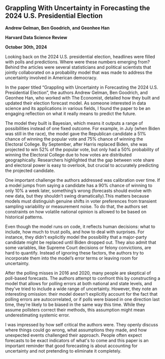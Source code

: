 ## Grappling With Uncertainty in Forecasting the 2024 U.S. Presidential Election 

**Andrew Gelman, Ben Goodrich, and Geonhee Han** 

**Harvard Data Science Review** 

**October 30th, 2024** 

Looking back on the 2024 U.S. presidential election, headlines were filled with polls and predictions. Where were these numbers emerging from? Behind the articles were several statisticians and political scientists that jointly collaborated on a probability model that was made to address the uncertainty involved in American democracy. 

In the paper titled “Grappling with Uncertainty in Forecasting the 2024 U.S. Presidential Election”, the authors Andrew Gelman, Ben Goodrich, and Geonhee Han, who worked with The Economist, detailed how they built and updated their election forecast model. As someone interested in data science and its applications in various fields, I found the paper to be an engaging reflection on what it really means to predict the future. 

The model they built is Bayesian, which means it outputs a range of possibilities instead of one fixed outcome. For example, in July (when Biden was still in the race), the model gave the Republican candidate a 51% chance of winning the popular vote and 75% chance of winning the Electoral College. By September, after Harris replaced Biden, she was projected to win 52% of the popular vote, but only had a 50% probability of winning the Electoral College due to how votes are distributed geographically. Researchers highlighted that the gap between vote share and electoral power is easy to overlook, but crucial to accurately predicting the projected candidate. 

One important challenge the authors addressed was calibration over time. If a model jumps from saying a candidate has a 90% chance of winning to only 10% a week later, something’s wrong (forecasts should evolve with new data, but they shouldn’t swing dramatically).This matters because models must distinguish genuine shifts in voter preferences from transient sampling variability or measurement noise. To do that, the authors set constraints on how volatile national opinion is allowed to be based on historical patterns. 

Even though the model runs on code, it reflects human decisions: what to include, how much to trust polls, and how to deal with surprises. For instance, they didn’t explicitly model the possibility that a major-party candidate might be replaced until Biden dropped out. They also admit that some variables, like Supreme Court decisions or felony convictions, are hard to quantify. Instead of ignoring these factors, the authors try to incorporate them into the model’s error terms or leaving room for uncertainty. 

After the polling misses in 2016 and 2020, many people are skeptical of poll-based forecasts. The authors attempt to confront this by constructing a model that allows for polling errors at both national and state levels, and they’ve tried to include a wide range of uncertainty. However, they note an interesting omission: their model doesn’t explicitly account for the fact that polling errors are autocorrelated, or if polls were biased in one direction last time, they’re likely to be biased in the same way this time. While they assume pollsters correct their methods, this assumption might mean underestimating systemic error. 

I was impressed by how self critical the authors were. They openly discuss where things could go wrong, what assumptions they made, and how unexpected events challenged their approach. People often expect forecasts to be exact indicators of what's to come and this paper is an important reminder that good forecasting is about accounting for uncertainty and not pretending to eliminate it completely. 
